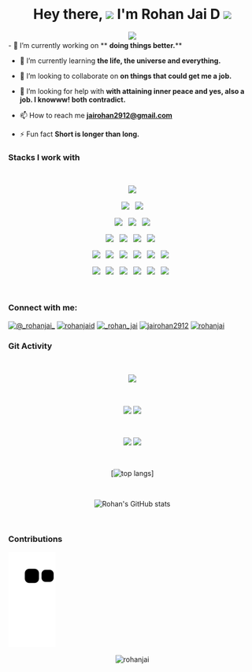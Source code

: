 
<h1 align="center">Hey there, <img src="https://media.giphy.com/media/hvRJCLFzcasrR4ia7z/giphy.gif" width="25"> I'm Rohan Jai D <img src="https://media4.giphy.com/media/2upjCjg1mWDypXxPw9/giphy.gif?cid=790b76115842c8205fb50fad2826acd5ed1736d898875675&rid=giphy.gif&ct=s" width="40" style="margin-top: 500px"></h1>

<div align="center">  
  <a href="https://github.com/DenverCoder1/readme-typing-svg"><img src="https://readme-typing-svg.herokuapp.com?color=%2331EE32&center=true&width=500&lines=Full+Stack+Developer;Data+Science+Enthusiastic;Machine+Learning+Engineer;Gamer;Editing+VFX"></a>
</div>
- 🔭 I’m currently working on ** <strong>doing things better.</strong>**

- 🌱 I’m currently learning **the life, the universe and everything.**

- 👯 I’m looking to collaborate on **on things that could get me a job.**

- 🤝 I’m looking for help with **with attaining inner peace and yes, also a job. I knowww! both contradict.**

- 📫 How to reach me **jairohan2912@gmail.com**

- ⚡ Fun fact **Short is longer than long.**

### Stacks I work with

  <br/>
  <div>

<p  align="center">
<img src="https://img.shields.io/badge/C%2B%2B-00599C?style=for-the-badge&logo=c%2B%2B&logoColor=white" height="25"/>  
  </p>
  
<p  align="center">
<img src="https://img.shields.io/badge/HTML5-E34F26?style=for-the-badge&logo=html5&logoColor=white" height="25"/>
  &nbsp;
<img src="https://img.shields.io/badge/CSS3-1572B6?style=for-the-badge&logo=css3&logoColor=white" height="25"/>  
 </p>
 <p  align="center">
<img src="https://img.shields.io/badge/JavaScript-323330?style=for-the-badge&logo=javascript&logoColor=F7DF1E" height="25"/>
  &nbsp;
<img src="https://img.shields.io/badge/Node.js-43853D?style=for-the-badge&logo=node.js&logoColor=white" height="25"/>  
  &nbsp;
  <img src="https://img.shields.io/badge/Express.js-404D59?style=for-the-badge" height="25"/>  
 </p>
 
 
 <p  align="center">
<img src="https://img.shields.io/badge/React-20232A?style=for-the-badge&logo=react&logoColor=61DAFB" height="25"/>
  &nbsp;
<img src="https://img.shields.io/badge/Vue.js-35495E?style=for-the-badge&logo=vue.js&logoColor=4FC08D" height="25"/>  
  &nbsp;
<img src="https://img.shields.io/badge/Angular-DD0031?style=for-the-badge&logo=angular&logoColor=white" height="25"/>
  &nbsp;
<img src="https://img.shields.io/badge/Bootstrap-563D7C?style=for-the-badge&logo=bootstrap&logoColor=white" height="25"/>  
  &nbsp;

 </p>
  <p  align="center">
<img src="https://img.shields.io/badge/Python-3776AB?style=for-the-badge&logo=python&logoColor=white" height="25"/>
  &nbsp;
<img src="https://img.shields.io/badge/Java-ED8B00?style=for-the-badge&logo=java&logoColor=white" height="25"/>  
  &nbsp;
<img src="https://img.shields.io/badge/Kotlin-0095D5?&style=for-the-badge&logo=kotlin&logoColor=white" height="25"/>
  &nbsp;
<img src="https://img.shields.io/badge/Dart-0175C2?style=for-the-badge&logo=dart&logoColor=white" height="25"/>  
  &nbsp;
 <img src="https://img.shields.io/badge/Django-092E20?style=for-the-badge&logo=django&logoColor=white" height="25"/>
  &nbsp;
<img src="https://img.shields.io/badge/Flutter-02569B?style=for-the-badge&logo=flutter&logoColor=white" height="25"/>
  &nbsp;
 </p>
 
   <p  align="center">
  <img src="https://img.shields.io/badge/jQuery-0769AD?style=for-the-badge&logo=jquery&logoColor=white" height="25"/>
  &nbsp;
<img src="https://img.shields.io/badge/MySQL-00000F?style=for-the-badge&logo=mysql&logoColor=white" height="25"/>
  &nbsp;
<img src="https://img.shields.io/badge/MongoDB-4EA94B?style=for-the-badge&logo=mongodb&logoColor=white" height="25"/>  
  &nbsp;
<img src="https://img.shields.io/badge/Heroku-430098?style=for-the-badge&logo=heroku&logoColor=white" height="25"/>
  &nbsp;
<img src="https://img.shields.io/badge/Amazon_AWS-232F3E?style=for-the-badge&logo=amazon-aws&logoColor=white" height="25"/>  
  &nbsp;
 <img src="https://img.shields.io/badge/Google_Cloud-4285F4?style=for-the-badge&logo=google-cloud&logoColor=white" height="25"/>
  &nbsp;

 </p>
 
  
</div>

<br/>

<h3 align="left">Connect with me:</h3>
<p align="left">
<a href="https://twitter.com/@_rohanjai_" target="blank"><img align="center" src="https://raw.githubusercontent.com/rahuldkjain/github-profile-readme-generator/master/src/images/icons/Social/twitter.svg" alt="@_rohanjai_" height="30" width="40" /></a>
<a href="https://linkedin.com/in/rohanjaid" target="blank"><img align="center" src="https://raw.githubusercontent.com/rahuldkjain/github-profile-readme-generator/master/src/images/icons/Social/linked-in-alt.svg" alt="rohanjaid" height="30" width="40" /></a>
<a href="https://instagram.com/_rohan_jai" target="blank"><img align="center" src="https://raw.githubusercontent.com/rahuldkjain/github-profile-readme-generator/master/src/images/icons/Social/instagram.svg" alt="_rohan_jai" height="30" width="40" /></a>
<a href="https://www.hackerrank.com/jairohan2912" target="blank"><img align="center" src="https://raw.githubusercontent.com/rahuldkjain/github-profile-readme-generator/master/src/images/icons/Social/hackerrank.svg" alt="jairohan2912" height="30" width="40" /></a>
<a href="https://www.leetcode.com/rohanjai" target="blank"><img align="center" src="https://raw.githubusercontent.com/rahuldkjain/github-profile-readme-generator/master/src/images/icons/Social/leet-code.svg" alt="rohanjai" height="30" width="40" /></a>
</p>


### Git Activity

<br/>

<div align="center">
  
![](https://github-profile-summary-cards.vercel.app/api/cards/profile-details?username=Rohanjai&theme=github_dark)
  
<br/>

![](https://github-profile-summary-cards.vercel.app/api/cards/most-commit-language?username=Rohanjai&theme=github_dark)
![](https://github-profile-summary-cards.vercel.app/api/cards/stats?username=Rohanjai&theme=github_dark)
  
<br/>

![](https://github-profile-summary-cards.vercel.app/api/cards/repos-per-language?username=Rohanjai&theme=github_dark)
![](https://github-profile-summary-cards.vercel.app/api/cards/productive-time?username=Rohanjai&theme=github_dark)
  
<br/>

[![top langs](https://github-readme-stats.vercel.app/api/top-langs/?username=Rohanjai&layout=compact&theme=radical)]
  
<br/>

![Rohan's GitHub stats](https://github-readme-stats.vercel.app/api?username=Rohanjai&show_icons=true&theme=radical)
  
<br/>
  
</div>

### Contributions
  ![Snake animation](https://github.com/Rohanjai/Rohanjai/blob/output/github-contribution-grid-snake.svg)
<div align="center">

<img src="https://komarev.com/ghpvc/?username=rohanjai&label=Profile%20views&color=0e75b6&style=for-the-badge" alt="rohanjai" />
</div>
